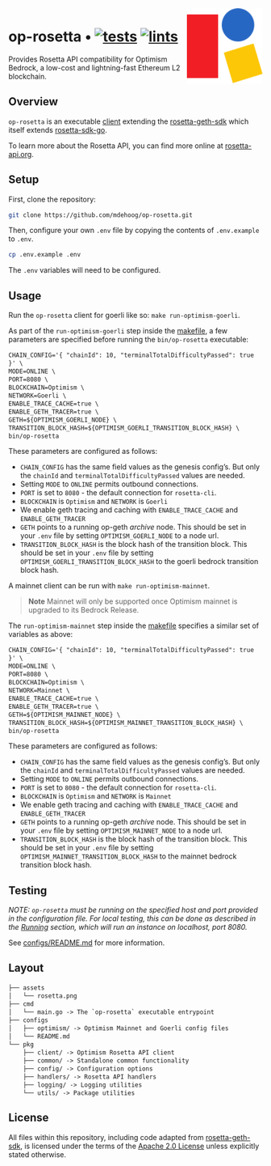 <img align="right" width="150" height="150" top="100" src="./assets/rosetta.png">

# op-rosetta • [![tests](https://github.com/mdehoog/op-rosetta/actions/workflows/unit-tests.yaml/badge.svg?label=tests)](https://github.com/mdehoog/op-rosetta/actions/workflows/unit-tests.yaml) [![lints](https://github.com/mdehoog/op-rosetta/actions/workflows/lints.yaml/badge.svg)](https://github.com/mdehoog/op-rosetta/actions/workflows/lints.yaml)

Provides Rosetta API compatibility for Optimism Bedrock, a low-cost and lightning-fast Ethereum L2 blockchain.


## Overview

`op-rosetta` is an executable [client](./app/client.go) extending the [rosetta-geth-sdk](https://github.com/coinbase/rosetta-geth-sdk) which itself extends [rosetta-sdk-go](https://github.com/coinbase/rosetta-sdk-go).

To learn more about the Rosetta API, you can find more online at [rosetta-api.org](https://www.rosetta-api.org/).


## Setup

First, clone the repository:

```bash
git clone https://github.com/mdehoog/op-rosetta.git
```

Then, configure your own `.env` file by copying the contents of `.env.example` to `.env`.

```bash
cp .env.example .env
```

The `.env` variables will need to be configured.


## Usage

Run the `op-rosetta` client for goerli like so: `make run-optimism-goerli`.

As part of the `run-optimism-goerli` step inside the [makefile](./Makefile), a few parameters are specified before running the `bin/op-rosetta` executable:

```
CHAIN_CONFIG='{ "chainId": 10, "terminalTotalDifficultyPassed": true }'	\
MODE=ONLINE \
PORT=8080 \
BLOCKCHAIN=Optimism \
NETWORK=Goerli \
ENABLE_TRACE_CACHE=true \
ENABLE_GETH_TRACER=true \
GETH=${OPTIMISM_GOERLI_NODE} \
TRANSITION_BLOCK_HASH=${OPTIMISM_GOERLI_TRANSITION_BLOCK_HASH} \
bin/op-rosetta
```

These parameters are configured as follows:
- `CHAIN_CONFIG` has the same field values as the genesis config’s. But only the `chainId` and `terminalTotalDifficultyPassed` values are needed.
- Setting `MODE` to `ONLINE` permits outbound connections.
- `PORT` is set to `8080` - the default connection for `rosetta-cli`.
- `BLOCKCHAIN` is `Optimism` and `NETWORK` is `Goerli`
- We enable geth tracing and caching with `ENABLE_TRACE_CACHE` and `ENABLE_GETH_TRACER`
- `GETH` points to a running op-geth *archive* node. This should be set in your `.env` file by setting `OPTIMISM_GOERLI_NODE` to a node url.
- `TRANSITION_BLOCK_HASH` is the block hash of the transition block. This should be set in your `.env` file by setting `OPTIMISM_GOERLI_TRANSITION_BLOCK_HASH` to the goerli bedrock transition block hash.

A mainnet client can be run with `make run-optimism-mainnet`.

> **Note**
> Mainnet will only be supported once Optimism mainnet is upgraded to its Bedrock Release.

The `run-optimism-mainnet` step inside the [makefile](./Makefile) specifies a similar set of variables as above:

```
CHAIN_CONFIG='{ "chainId": 10, "terminalTotalDifficultyPassed": true }'	\
MODE=ONLINE \
PORT=8080 \
BLOCKCHAIN=Optimism \
NETWORK=Mainnet \
ENABLE_TRACE_CACHE=true \
ENABLE_GETH_TRACER=true \
GETH=${OPTIMISM_MAINNET_NODE} \
TRANSITION_BLOCK_HASH=${OPTIMISM_MAINNET_TRANSITION_BLOCK_HASH} \
bin/op-rosetta
```

These parameters are configured as follows:
- `CHAIN_CONFIG` has the same field values as the genesis config’s. But only the `chainId` and `terminalTotalDifficultyPassed` values are needed.
- Setting `MODE` to `ONLINE` permits outbound connections.
- `PORT` is set to `8080` - the default connection for `rosetta-cli`.
- `BLOCKCHAIN` is `Optimism` and `NETWORK` is `Mainnet`
- We enable geth tracing and caching with `ENABLE_TRACE_CACHE` and `ENABLE_GETH_TRACER`
- `GETH` points to a running op-geth *archive* node. This should be set in your `.env` file by setting `OPTIMISM_MAINNET_NODE` to a node url.
- `TRANSITION_BLOCK_HASH` is the block hash of the transition block. This should be set in your `.env` file by setting `OPTIMISM_MAINNET_TRANSITION_BLOCK_HASH` to the mainnet bedrock transition block hash.


## Testing

_NOTE: `op-rosetta` must be running on the specified host and port provided in the configuration file. For local testing, this can be done as described in the [Running](#running) section, which will run an instance on localhost, port 8080._

See [configs/README.md](./configs/README.md) for more information.


## Layout

```
├── assets
│   └── rosetta.png
├── cmd
│   └── main.go -> The `op-rosetta` executable entrypoint
├── configs
│   ├── optimism/ -> Optimism Mainnet and Goerli config files
│   └── README.md
└── pkg
    ├── client/ -> Optimism Rosetta API client
    ├── common/ -> Standalone common functionality
    ├── config/ -> Configuration options
    ├── handlers/ -> Rosetta API handlers
    ├── logging/ -> Logging utilities
    └── utils/ -> Package utilities
```

## License

All files within this repository, including code adapted from [rosetta-geth-sdk](https://github.com/coinbase/rosetta-geth-sdk), is licensed under the terms of the [Apache 2.0 License](https://opensource.org/licenses/Apache-2.0) unless explicitly stated otherwise.
